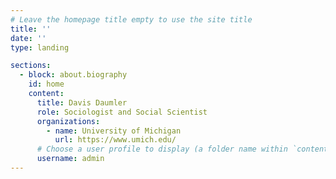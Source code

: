```yaml
---
# Leave the homepage title empty to use the site title
title: ''
date: ''
type: landing

sections:
  - block: about.biography
    id: home
    content:
      title: Davis Daumler
      role: Sociologist and Social Scientist
      organizations:
        - name: University of Michigan
          url: https://www.umich.edu/
      # Choose a user profile to display (a folder name within `content/authors/`)
      username: admin
---
```


